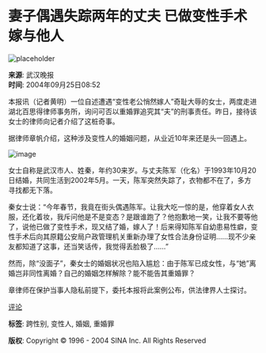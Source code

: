 # 妻子偶遇失踪两年的丈夫 已做变性手术嫁与他人

![placeholder](//beacon.sina.com.cn/a.gif?noScript)

**来源**: 武汉晚报  
**时间**: 2004年09月25日08:52  

本报讯（记者黄明）一位自述遭遇“变性老公悄然嫁人”奇耻大辱的女士，两度走进湖北百思得律师事务所，询问可否以重婚罪追究其“夫”的刑事责任。昨日，接待该女士的律师向记者介绍了这桩奇事。

据律师章帆介绍，这种涉及变性人的婚姻问题，从业近10年来还是头一回遇上。

![image](http://image2.sina.com.cn/dy/images/xfrd_04.gif)

女士自称是武汉市人、姓秦，年约30来岁。与丈夫陈军（化名）于1993年10月20日结婚，共同生活到2002年5月。一天，陈军突然失踪了，衣物都不在了，多方寻找都无下落。

秦女士说：“今年春节，我竟在街头偶遇陈军。让我大吃一惊的是，他穿着女人衣服，还化着妆，我斥问他是不是变态？是跟谁跑了？他抱歉地一笑，让我不要等他了，说他已做了变性手术，现又结了婚，嫁人了！后来得知陈军自幼患易性癖，变性手术后向其原籍公安局户政管理机关重新办理了女性合法身份证明……现不少亲友都知道了这事，还当笑话传，我觉得丢脸极了……”

然而，除“没面子”，秦女士的婚姻状况也陷入尴尬：由于陈军已成女性，与“她”离婚岂非同性离婚？自己的婚姻怎样解除？能不能告其重婚罪？

章律师在保护当事人隐私前提下，委托本报将此案例公布，供法律界人士探讨。

[评论](http://comment.news.sina.com.cn/cgi-bin/comment/comment.cgi?channel=sh&newsid=4420080) 

**标签**: 跨性别, 变性人, 婚姻, 重婚罪

**版权**: Copyright © 1996 - 2004 SINA Inc. All Rights Reserved